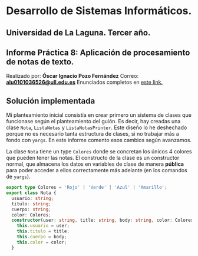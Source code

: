 # Desarrollo de Sistemas Informáticos.
## Universidad de La Laguna. Tercer año.
## Informe Práctica 8: Aplicación de procesamiento de notas de texto.

Realizado por: **Óscar Ignacio Pozo Fernández**
Correo: **alu0101036526@ull.edu.es**
Enunciados completos en [este link.](https://ull-esit-inf-dsi-2021.github.io/prct08-filesystem-notes-app/)

## Solución implementada

Mi planteamiento inicial consistía en crear primero un sistema de clases que funcionase según el planteamiento del guión. Es decir, hay creadas una clase `Nota`, `ListaNotas` y `ListaNotasPrinter`. Este diseño lo he deshechado porque no es necesario tanta estructura de clases, si no trabajar más a fondo con `yargs`. En este informe comento esos cambios según avanzamos.

La clase `Nota` tiene un type `Colores` donde se concretan los únicos 4 colores que pueden tener las notas. El constructo de la clase es un constructor normal, que almacena los datos en variables de clase de manera **pública** para poder acceder a ellos correctamente más adelante (en los comandos de `yargs`).

```typescript
export type Colores = 'Rojo' | 'Verde' | 'Azul' | 'Amarillo';
export class Nota {
  usuario: string;
  titulo: string;
  cuerpo: string;
  color: Colores;
  constructor(user: string, title: string, body: string, color: Colores) {
    this.usuario = user;
    this.titulo = title;
    this.cuerpo = body;
    this.color = color;
  }
```

```typescript

```

```typescript

```

```typescript

```

```typescript

```

```typescript

```

```typescript

```